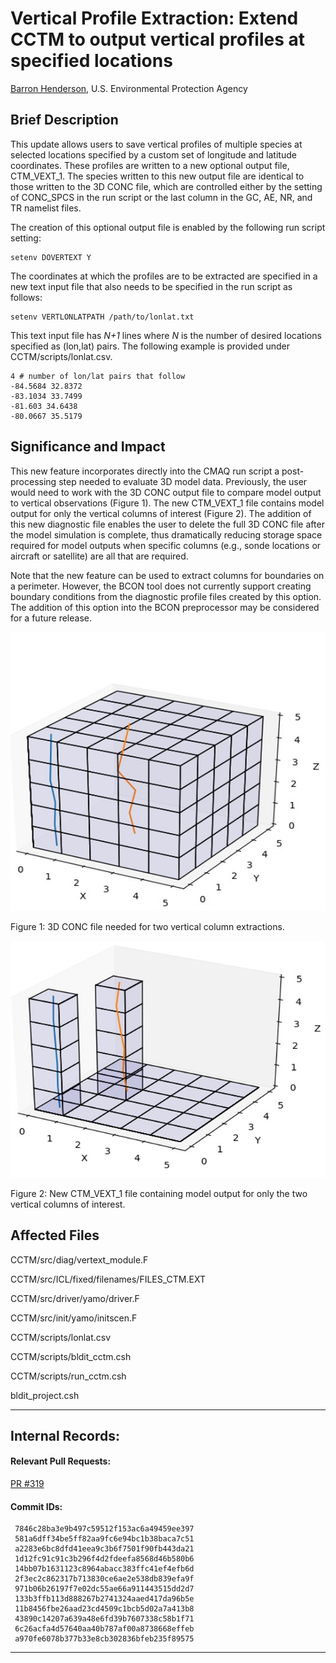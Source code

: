# Vertical Profile Extraction: Extend CCTM to output vertical profiles at specified locations

[Barron Henderson](mailto:bhenderson.barron@epa.gov), U.S. Environmental Protection Agency

## Brief Description

This update allows users to save vertical profiles of multiple species at selected locations specified by a custom set of longitude and latitude coordinates. These profiles are written to a new optional output file, CTM_VEXT_1. The species written to this new output file are identical to those written to the 3D CONC file, which are controlled either by the setting of CONC_SPCS in the run script or the last column in the GC, AE, NR, and TR namelist files.

The creation of this optional output file is enabled by the following run script setting:  
  
    setenv DOVERTEXT Y  
 
The coordinates at which the profiles are to be extracted are specified in a new text input file that also needs to be specified in the run script as follows:  
  
    setenv VERTLONLATPATH /path/to/lonlat.txt 
  
This text input file has *N+1* lines where *N* is the number of desired locations specified as (lon,lat) pairs. The following example is provided under CCTM/scripts/lonlat.csv.  

    4 # number of lon/lat pairs that follow
    -84.5684 32.8372
    -83.1034 33.7499
    -81.603 34.6438
    -80.0667 35.5179

## Significance and Impact

This new feature incorporates directly into the CMAQ run script a post-processing step needed to evaluate 3D model data. Previously, the user would need to work with the 3D CONC output file to compare model output to vertical observations (Figure 1). The new CTM_VEXT_1 file contains model output for only the vertical columns of interest (Figure 2). The addition of this new diagnostic file enables the user to delete the full 3D CONC file after the model simulation is complete, thus dramatically reducing storage space required for model outputs when specific columns (e.g., sonde locations or aircraft or satellite) are all that are required.

Note that the new feature can be used to extract columns for boundaries on a perimeter. However, the BCON tool does not currently support creating boundary conditions from the diagnostic profile files created by this option.  The addition of this option into the BCON preprocessor may be considered for a future release. 

![conc](conc_pic1.jpg) 

Figure 1: 3D CONC file needed for two vertical column extractions.

![vext](vext_pic2.jpg) 

Figure 2: New CTM_VEXT_1 file containing model output for only the two vertical columns of interest.



## Affected Files  

CCTM/src/diag/vertext_module.F  

CCTM/src/ICL/fixed/filenames/FILES_CTM.EXT  

CCTM/src/driver/yamo/driver.F  

CCTM/src/init/yamo/initscen.F  

CCTM/scripts/lonlat.csv  

CCTM/scripts/bldit_cctm.csh  

CCTM/scripts/run_cctm.csh

bldit_project.csh


-----
## Internal Records:
#### Relevant Pull Requests:
[PR #319](https://github.com/USEPA/CMAQ_Dev/pull/319)

#### Commit IDs:
     7846c28ba3e9b497c59512f153ac6a49459ee397  
     581a6dff34be5ff82aa9fc6e94bc1b38baca7c51  
     a2283e6bc8dfd41eea9c3b6f7501f90fb443da21  
     1d12fc91c91c3b296f4d2fdeefa8568d46b580b6  
     14bb07b1631123c8964abacc383ffc41ef4efb6d  
     2f3ec2c862317b713830ce6ae2e538db839efa9f  
     971b06b26197f7e02dc55ae66a911443515dd2d7  
     133b3ffb113d888267b2741324aaed417da96b5e  
     11b8456fbe26aad23cd4509c1bcb5d02a7a413b8  
     43890c14207a639a48e6fd39b7607338c58b1f71  
     6c26acfa4d57640aa40b787af00a8738668effeb  
     a970fe6078b377b33e8cb302836bfeb235f89575  

-----

